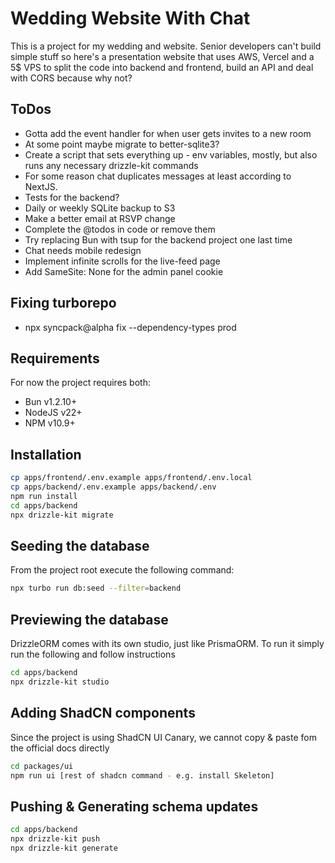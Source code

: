 # Wedding Website With Chat

This is a project for my wedding and website. Senior developers can't build simple stuff so here's a presentation website that uses AWS, Vercel and a 5$ VPS to split the code into backend and frontend, build an API and deal with CORS because why not?

## ToDos

- Gotta add the event handler for when user gets invites to a new room
- At some point maybe migrate to better-sqlite3?
- Create a script that sets everything up - env variables, mostly, but also runs any necessary drizzle-kit commands
- For some reason chat duplicates messages at least according to NextJS.
- Tests for the backend?
- Daily or weekly SQLite backup to S3
- Make a better email at RSVP change
- Complete the @todos in code or remove them
- Try replacing Bun with tsup for the backend project one last time
- Chat needs mobile redesign
- Implement infinite scrolls for the live-feed page
- Add SameSite: None for the admin panel cookie

## Fixing turborepo

- npx syncpack@alpha fix --dependency-types prod

## Requirements

For now the project requires both:

- Bun v1.2.10+
- NodeJS v22+
- NPM v10.9+

## Installation

```bash
cp apps/frontend/.env.example apps/frontend/.env.local
cp apps/backend/.env.example apps/backend/.env
npm run install
cd apps/backend
npx drizzle-kit migrate
```

## Seeding the database

From the project root execute the following command:

```bash
npx turbo run db:seed --filter=backend
```

## Previewing the database

DrizzleORM comes with its own studio, just like PrismaORM. To run it simply run the following and follow instructions

```bash
cd apps/backend
npx drizzle-kit studio
```

## Adding ShadCN components

Since the project is using ShadCN UI Canary, we cannot copy & paste fom the official docs directly

```bash
cd packages/ui
npm run ui [rest of shadcn command - e.g. install Skeleton]
```

## Pushing & Generating schema updates

```bash
cd apps/backend
npx drizzle-kit push
npx drizzle-kit generate
```

